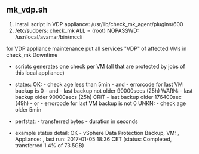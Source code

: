 ## mk_vdp.sh



 1. install script in VDP appliance: /usr/lib/check_mk_agent/plugins/600
 2. /etc/sudoers:
    check_mk ALL = (root) NOPASSWD: /usr/local/avamar/bin/mccli


 for VDP appliance maintenance put all services "VDP" of affected VMs in check_mk Downtime


 - scripts generates one check per VM (all that are protected by jobs of this local appliance)

 - states:
   OK:   - check age less than 5min
         - and - errorcode for last VM backup is 0
         - and - last backup not older 90000secs (25h)
   WARN: - last backup older 90000secs (25h)
   CRIT  - last backup older 176400sec (49h)
         - or - errorcode for last VM backup is not 0
   UNKN: - check age older 5min

 - perfstat:
         - transferred bytes
         - duration in seconds

 - example status detail:
         OK - vSphere Data Protection Backup, VM: <name>, Appliance: <name>, last run: 2017-01-05 18:36 CET (status: Completed, transferred 1.4% of 73.5GB)
